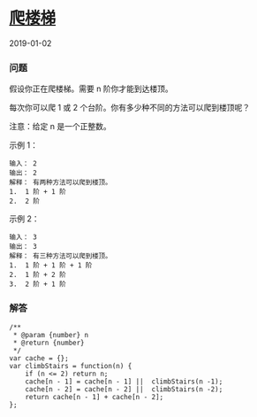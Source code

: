 # [爬楼梯](https://leetcode-cn.com/problems/climbing-stairs)
2019-01-02
### 问题

假设你正在爬楼梯。需要 n 阶你才能到达楼顶。

每次你可以爬 1 或 2 个台阶。你有多少种不同的方法可以爬到楼顶呢？

注意：给定 n 是一个正整数。

示例 1：

```
输入： 2
输出： 2
解释： 有两种方法可以爬到楼顶。
1.  1 阶 + 1 阶
2.  2 阶
```
示例 2：

```
输入： 3
输出： 3
解释： 有三种方法可以爬到楼顶。
1.  1 阶 + 1 阶 + 1 阶
2.  1 阶 + 2 阶
3.  2 阶 + 1 阶
```

### 解答

```
/**
 * @param {number} n
 * @return {number}
 */
var cache = {};
var climbStairs = function(n) {
    if (n <= 2) return n;
    cache[n - 1] = cache[n - 1] ||  climbStairs(n -1);
    cache[n - 2] = cache[n - 2] ||  climbStairs(n -2);
    return cache[n - 1] + cache[n - 2];
};
```